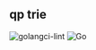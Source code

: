 ## qp trie

![golangci-lint](https://github.com/00AE/qp/workflows/golangci-lint/badge.svg)
![Go](https://github.com/00AE/qp/workflows/Go/badge.svg)
